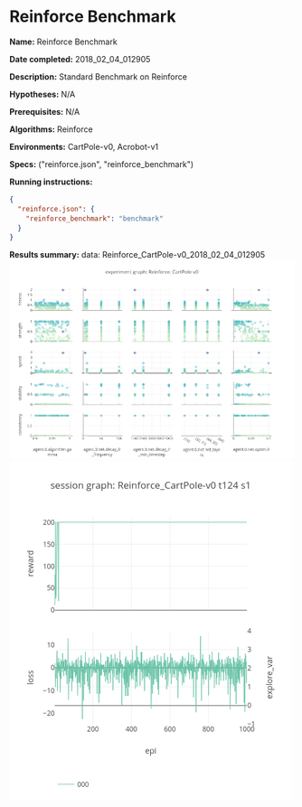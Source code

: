 # Reinforce Benchmark

**Name:** Reinforce Benchmark

**Date completed:** 2018_02_04_012905

**Description:** Standard Benchmark on Reinforce

**Hypotheses:** N/A

**Prerequisites:** N/A

**Algorithms:** Reinforce

**Environments:** CartPole-v0, Acrobot-v1

**Specs:** ("reinforce.json", "reinforce_benchmark")

**Running instructions:**
```json
{
  "reinforce.json": {
    "reinforce_benchmark": "benchmark"
  }
}
```
**Results summary:**
data: Reinforce_CartPole-v0_2018_02_04_012905
![](/assets/Reinforce_CartPole-v0_experiment_graph.png)
![](/assets/Reinforce_CartPole-v0_t124_s1_session_graph.png)

